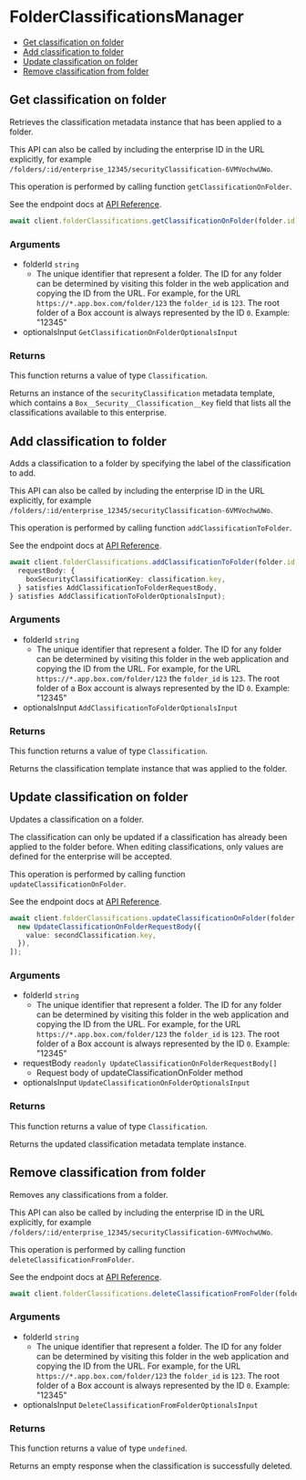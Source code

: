 # FolderClassificationsManager

- [Get classification on folder](#get-classification-on-folder)
- [Add classification to folder](#add-classification-to-folder)
- [Update classification on folder](#update-classification-on-folder)
- [Remove classification from folder](#remove-classification-from-folder)

## Get classification on folder

Retrieves the classification metadata instance that
has been applied to a folder.

This API can also be called by including the enterprise ID in the
URL explicitly, for example
`/folders/:id/enterprise_12345/securityClassification-6VMVochwUWo`.

This operation is performed by calling function `getClassificationOnFolder`.

See the endpoint docs at
[API Reference](https://developer.box.com/reference/get-folders-id-metadata-enterprise-securityClassification-6VMVochwUWo/).

<!-- sample get_folders_id_metadata_enterprise_securityClassification-6VMVochwUWo -->

```ts
await client.folderClassifications.getClassificationOnFolder(folder.id);
```

### Arguments

- folderId `string`
  - The unique identifier that represent a folder. The ID for any folder can be determined by visiting this folder in the web application and copying the ID from the URL. For example, for the URL `https://*.app.box.com/folder/123` the `folder_id` is `123`. The root folder of a Box account is always represented by the ID `0`. Example: "12345"
- optionalsInput `GetClassificationOnFolderOptionalsInput`

### Returns

This function returns a value of type `Classification`.

Returns an instance of the `securityClassification` metadata
template, which contains a `Box__Security__Classification__Key`
field that lists all the classifications available to this
enterprise.

## Add classification to folder

Adds a classification to a folder by specifying the label of the
classification to add.

This API can also be called by including the enterprise ID in the
URL explicitly, for example
`/folders/:id/enterprise_12345/securityClassification-6VMVochwUWo`.

This operation is performed by calling function `addClassificationToFolder`.

See the endpoint docs at
[API Reference](https://developer.box.com/reference/post-folders-id-metadata-enterprise-securityClassification-6VMVochwUWo/).

<!-- sample post_folders_id_metadata_enterprise_securityClassification-6VMVochwUWo -->

```ts
await client.folderClassifications.addClassificationToFolder(folder.id, {
  requestBody: {
    boxSecurityClassificationKey: classification.key,
  } satisfies AddClassificationToFolderRequestBody,
} satisfies AddClassificationToFolderOptionalsInput);
```

### Arguments

- folderId `string`
  - The unique identifier that represent a folder. The ID for any folder can be determined by visiting this folder in the web application and copying the ID from the URL. For example, for the URL `https://*.app.box.com/folder/123` the `folder_id` is `123`. The root folder of a Box account is always represented by the ID `0`. Example: "12345"
- optionalsInput `AddClassificationToFolderOptionalsInput`

### Returns

This function returns a value of type `Classification`.

Returns the classification template instance
that was applied to the folder.

## Update classification on folder

Updates a classification on a folder.

The classification can only be updated if a classification has already been
applied to the folder before. When editing classifications, only values are
defined for the enterprise will be accepted.

This operation is performed by calling function `updateClassificationOnFolder`.

See the endpoint docs at
[API Reference](https://developer.box.com/reference/put-folders-id-metadata-enterprise-securityClassification-6VMVochwUWo/).

<!-- sample put_folders_id_metadata_enterprise_securityClassification-6VMVochwUWo -->

```ts
await client.folderClassifications.updateClassificationOnFolder(folder.id, [
  new UpdateClassificationOnFolderRequestBody({
    value: secondClassification.key,
  }),
]);
```

### Arguments

- folderId `string`
  - The unique identifier that represent a folder. The ID for any folder can be determined by visiting this folder in the web application and copying the ID from the URL. For example, for the URL `https://*.app.box.com/folder/123` the `folder_id` is `123`. The root folder of a Box account is always represented by the ID `0`. Example: "12345"
- requestBody `readonly UpdateClassificationOnFolderRequestBody[]`
  - Request body of updateClassificationOnFolder method
- optionalsInput `UpdateClassificationOnFolderOptionalsInput`

### Returns

This function returns a value of type `Classification`.

Returns the updated classification metadata template instance.

## Remove classification from folder

Removes any classifications from a folder.

This API can also be called by including the enterprise ID in the
URL explicitly, for example
`/folders/:id/enterprise_12345/securityClassification-6VMVochwUWo`.

This operation is performed by calling function `deleteClassificationFromFolder`.

See the endpoint docs at
[API Reference](https://developer.box.com/reference/delete-folders-id-metadata-enterprise-securityClassification-6VMVochwUWo/).

<!-- sample delete_folders_id_metadata_enterprise_securityClassification-6VMVochwUWo -->

```ts
await client.folderClassifications.deleteClassificationFromFolder(folder.id);
```

### Arguments

- folderId `string`
  - The unique identifier that represent a folder. The ID for any folder can be determined by visiting this folder in the web application and copying the ID from the URL. For example, for the URL `https://*.app.box.com/folder/123` the `folder_id` is `123`. The root folder of a Box account is always represented by the ID `0`. Example: "12345"
- optionalsInput `DeleteClassificationFromFolderOptionalsInput`

### Returns

This function returns a value of type `undefined`.

Returns an empty response when the classification is
successfully deleted.
